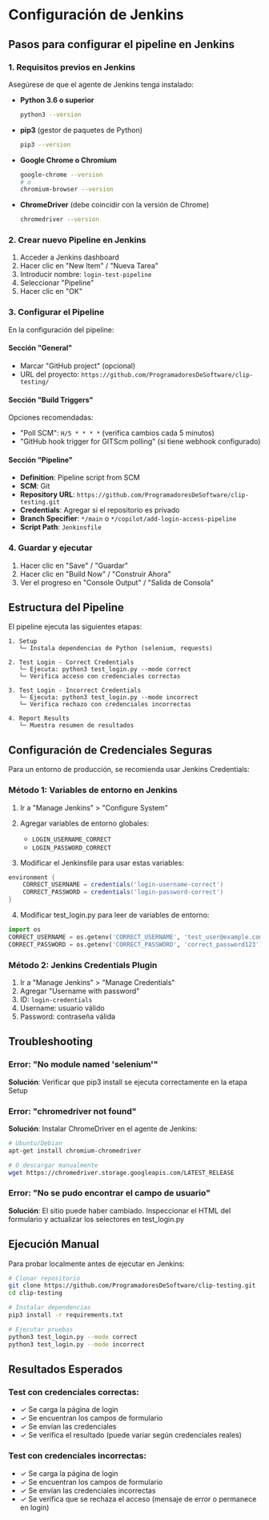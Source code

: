 # Configuración de Jenkins

## Pasos para configurar el pipeline en Jenkins

### 1. Requisitos previos en Jenkins

Asegúrese de que el agente de Jenkins tenga instalado:

- **Python 3.6 o superior**
  ```bash
  python3 --version
  ```

- **pip3** (gestor de paquetes de Python)
  ```bash
  pip3 --version
  ```

- **Google Chrome o Chromium**
  ```bash
  google-chrome --version
  # o
  chromium-browser --version
  ```

- **ChromeDriver** (debe coincidir con la versión de Chrome)
  ```bash
  chromedriver --version
  ```

### 2. Crear nuevo Pipeline en Jenkins

1. Acceder a Jenkins dashboard
2. Hacer clic en "New Item" / "Nueva Tarea"
3. Introducir nombre: `login-test-pipeline`
4. Seleccionar "Pipeline"
5. Hacer clic en "OK"

### 3. Configurar el Pipeline

En la configuración del pipeline:

#### Sección "General"
- Marcar "GitHub project" (opcional)
- URL del proyecto: `https://github.com/ProgramadoresDeSoftware/clip-testing/`

#### Sección "Build Triggers"
Opciones recomendadas:
- "Poll SCM": `H/5 * * * *` (verifica cambios cada 5 minutos)
- "GitHub hook trigger for GITScm polling" (si tiene webhook configurado)

#### Sección "Pipeline"
- **Definition**: Pipeline script from SCM
- **SCM**: Git
- **Repository URL**: `https://github.com/ProgramadoresDeSoftware/clip-testing.git`
- **Credentials**: Agregar si el repositorio es privado
- **Branch Specifier**: `*/main` o `*/copilot/add-login-access-pipeline`
- **Script Path**: `Jenkinsfile`

### 4. Guardar y ejecutar

1. Hacer clic en "Save" / "Guardar"
2. Hacer clic en "Build Now" / "Construir Ahora"
3. Ver el progreso en "Console Output" / "Salida de Consola"

## Estructura del Pipeline

El pipeline ejecuta las siguientes etapas:

```
1. Setup
   └─ Instala dependencias de Python (selenium, requests)

2. Test Login - Correct Credentials
   └─ Ejecuta: python3 test_login.py --mode correct
   └─ Verifica acceso con credenciales correctas

3. Test Login - Incorrect Credentials
   └─ Ejecuta: python3 test_login.py --mode incorrect
   └─ Verifica rechazo con credenciales incorrectas

4. Report Results
   └─ Muestra resumen de resultados
```

## Configuración de Credenciales Seguras

Para un entorno de producción, se recomienda usar Jenkins Credentials:

### Método 1: Variables de entorno en Jenkins

1. Ir a "Manage Jenkins" > "Configure System"
2. Agregar variables de entorno globales:
   - `LOGIN_USERNAME_CORRECT`
   - `LOGIN_PASSWORD_CORRECT`

3. Modificar el Jenkinsfile para usar estas variables:
```groovy
environment {
    CORRECT_USERNAME = credentials('login-username-correct')
    CORRECT_PASSWORD = credentials('login-password-correct')
}
```

4. Modificar test_login.py para leer de variables de entorno:
```python
import os
CORRECT_USERNAME = os.getenv('CORRECT_USERNAME', 'test_user@example.com')
CORRECT_PASSWORD = os.getenv('CORRECT_PASSWORD', 'correct_password123')
```

### Método 2: Jenkins Credentials Plugin

1. Ir a "Manage Jenkins" > "Manage Credentials"
2. Agregar "Username with password"
3. ID: `login-credentials`
4. Username: usuario válido
5. Password: contraseña válida

## Troubleshooting

### Error: "No module named 'selenium'"
**Solución**: Verificar que pip3 install se ejecuta correctamente en la etapa Setup

### Error: "chromedriver not found"
**Solución**: Instalar ChromeDriver en el agente de Jenkins:
```bash
# Ubuntu/Debian
apt-get install chromium-chromedriver

# O descargar manualmente
wget https://chromedriver.storage.googleapis.com/LATEST_RELEASE
```

### Error: "No se pudo encontrar el campo de usuario"
**Solución**: El sitio puede haber cambiado. Inspeccionar el HTML del formulario y actualizar los selectores en test_login.py

## Ejecución Manual

Para probar localmente antes de ejecutar en Jenkins:

```bash
# Clonar repositorio
git clone https://github.com/ProgramadoresDeSoftware/clip-testing.git
cd clip-testing

# Instalar dependencias
pip3 install -r requirements.txt

# Ejecutar pruebas
python3 test_login.py --mode correct
python3 test_login.py --mode incorrect
```

## Resultados Esperados

### Test con credenciales correctas:
- ✓ Se carga la página de login
- ✓ Se encuentran los campos de formulario
- ✓ Se envían las credenciales
- ✓ Se verifica el resultado (puede variar según credenciales reales)

### Test con credenciales incorrectas:
- ✓ Se carga la página de login
- ✓ Se encuentran los campos de formulario
- ✓ Se envían las credenciales incorrectas
- ✓ Se verifica que se rechaza el acceso (mensaje de error o permanece en login)
